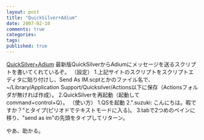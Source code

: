 ```yaml
---
layout: post
title: "QuickSilver+Adium"
date: 2007-02-10
comments: true
categories:
tags:
published: true
---
```



[QuickSilver+Adium](http://blog.codahale.com/2007/01/22/send-as-im-adium-quicksilver/)
最新版QuickSilverからAdiumにメッセージを送るスクリプトを書いてくれているぞ。
（設定）
1.上記サイトのスクリプトをスクリプトエディタに貼り付けし、Send As IM.scptとかのファイル名で、~/Library/Application Support/Quicksilver/Actions以下に保存（Actionsフォルダが無ければ作成）。
2.QuickSilverを再起動（起動してcommand+control+Q）。
（使い方）
1.QSを起動
2.".suzuki: こんにちは。暇ですか？"とタイプ(ピリオドでテキストモードに入る)。
3.tabで2つめのペインに移り、"send as im"の先頭をタイプしてリターン。

やあ、助かる。
